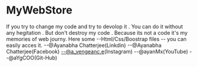 # MyWebStore
If you try to change my code and try to devolop it . You can do it without any hegitation . But don't destroy my code . Because its not a code it's my memories of web journy. Here some --Html/Css/Boostrap files -- you can easily acces it.
--@Ayanabha Chatterjee(Linkdin)
--@Ayanabha Chatterjee(Facebook)
--@a_vengeanc.e(Instagram)
--@ayanMx(YouTube)
--@aYgCOO(Git-Hub)
